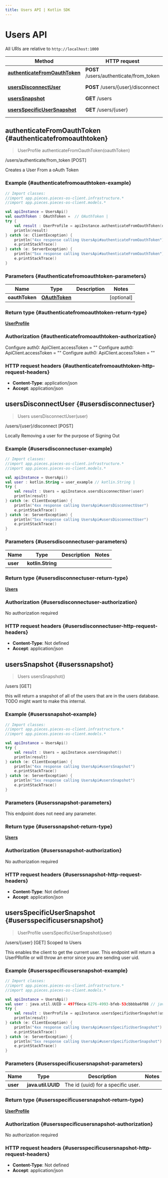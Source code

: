 ```yaml
---
title: Users API | Kotlin SDK
---
```


# Users API

All URIs are relative to `http://localhost:1000`

Method | HTTP request | Description
------------- | ------------- | -------------
[**authenticateFromOauthToken**](#authenticatefromoauthtoken) | **POST** /users/authenticate/from_token | /users/authenticate/from_token [POST]
[**usersDisconnectUser**](#usersdisconnectuser) | **POST** /users/\{user\}/disconnect | /users/\{user\}/disconnect [POST]
[**usersSnapshot**](#userssnapshot) | **GET** /users | /users [GET]
[**usersSpecificUserSnapshot**](#usersspecificusersnapshot) | **GET** /users/\{user\} | /users/\{user\} [GET] Scoped to Users


## **authenticateFromOauthToken** {#authenticatefromoauthtoken}
> UserProfile authenticateFromOauthToken(oauthToken)

/users/authenticate/from_token [POST]

Creates a User From a oAuth Token

### Example {#authenticatefromoauthtoken-example}
```kotlin
// Import classes:
//import app.pieces.pieces-os-client.infrastructure.*
//import app.pieces.pieces-os-client.models.*

val apiInstance = UsersApi()
val oauthToken : OAuthToken =  // OAuthToken | 
try {
    val result : UserProfile = apiInstance.authenticateFromOauthToken(oauthToken)
    println(result)
} catch (e: ClientException) {
    println("4xx response calling UsersApi#authenticateFromOauthToken")
    e.printStackTrace()
} catch (e: ServerException) {
    println("5xx response calling UsersApi#authenticateFromOauthToken")
    e.printStackTrace()
}
```

### Parameters {#authenticatefromoauthtoken-parameters}

Name | Type | Description  | Notes
------------- | ------------- | ------------- | -------------
 **oauthToken** | [**OAuthToken**](../models/OAuthToken)|  | [optional]

### Return type {#authenticatefromoauthtoken-return-type}

[**UserProfile**](../models/UserProfile)

### Authorization {#authenticatefromoauthtoken-authorization}


Configure auth0:
    ApiClient.accessToken = ""
Configure auth0:
    ApiClient.accessToken = ""
Configure auth0:
    ApiClient.accessToken = ""

### HTTP request headers {#authenticatefromoauthtoken-http-request-headers}

 - **Content-Type**: application/json
 - **Accept**: application/json

## **usersDisconnectUser** {#usersdisconnectuser}
> Users usersDisconnectUser(user)

/users/\{user\}/disconnect [POST]

Locally Removing a user for the purpose of Signing Out

### Example {#usersdisconnectuser-example}
```kotlin
// Import classes:
//import app.pieces.pieces-os-client.infrastructure.*
//import app.pieces.pieces-os-client.models.*

val apiInstance = UsersApi()
val user : kotlin.String = user_example // kotlin.String | 
try {
    val result : Users = apiInstance.usersDisconnectUser(user)
    println(result)
} catch (e: ClientException) {
    println("4xx response calling UsersApi#usersDisconnectUser")
    e.printStackTrace()
} catch (e: ServerException) {
    println("5xx response calling UsersApi#usersDisconnectUser")
    e.printStackTrace()
}
```

### Parameters {#usersdisconnectuser-parameters}

Name | Type | Description  | Notes
------------- | ------------- | ------------- | -------------
 **user** | **kotlin.String**|  |

### Return type {#usersdisconnectuser-return-type}

[**Users**](../models/Users)

### Authorization {#usersdisconnectuser-authorization}

No authorization required

### HTTP request headers {#usersdisconnectuser-http-request-headers}

 - **Content-Type**: Not defined
 - **Accept**: application/json

## **usersSnapshot** {#userssnapshot}
> Users usersSnapshot()

/users [GET]

this will return a snapshot of all of the users that are in the users database. TODO might want to make this internal.

### Example {#userssnapshot-example}
```kotlin
// Import classes:
//import app.pieces.pieces-os-client.infrastructure.*
//import app.pieces.pieces-os-client.models.*

val apiInstance = UsersApi()
try {
    val result : Users = apiInstance.usersSnapshot()
    println(result)
} catch (e: ClientException) {
    println("4xx response calling UsersApi#usersSnapshot")
    e.printStackTrace()
} catch (e: ServerException) {
    println("5xx response calling UsersApi#usersSnapshot")
    e.printStackTrace()
}
```

### Parameters {#userssnapshot-parameters}
This endpoint does not need any parameter.

### Return type {#userssnapshot-return-type}

[**Users**](../models/Users)

### Authorization {#userssnapshot-authorization}

No authorization required

### HTTP request headers {#userssnapshot-http-request-headers}

 - **Content-Type**: Not defined
 - **Accept**: application/json

## **usersSpecificUserSnapshot** {#usersspecificusersnapshot}
> UserProfile usersSpecificUserSnapshot(user)

/users/\{user\} [GET] Scoped to Users

This enables the client to get the current user.  This endpoint will return a UserPRofile or will throw an error since you are sending user uid.

### Example {#usersspecificusersnapshot-example}
```kotlin
// Import classes:
//import app.pieces.pieces-os-client.infrastructure.*
//import app.pieces.pieces-os-client.models.*

val apiInstance = UsersApi()
val user : java.util.UUID = 497f6eca-6276-4993-bfeb-53cbbbba6f08 // java.util.UUID | The id (uuid) for a specific user.
try {
    val result : UserProfile = apiInstance.usersSpecificUserSnapshot(user)
    println(result)
} catch (e: ClientException) {
    println("4xx response calling UsersApi#usersSpecificUserSnapshot")
    e.printStackTrace()
} catch (e: ServerException) {
    println("5xx response calling UsersApi#usersSpecificUserSnapshot")
    e.printStackTrace()
}
```

### Parameters {#usersspecificusersnapshot-parameters}

Name | Type | Description  | Notes
------------- | ------------- | ------------- | -------------
 **user** | **java.util.UUID**| The id (uuid) for a specific user. |

### Return type {#usersspecificusersnapshot-return-type}

[**UserProfile**](../models/UserProfile)

### Authorization {#usersspecificusersnapshot-authorization}

No authorization required

### HTTP request headers {#usersspecificusersnapshot-http-request-headers}

 - **Content-Type**: Not defined
 - **Accept**: application/json

